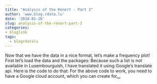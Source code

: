 ```yaml
---
title: "Analysis of the Renert - Part 3"
author: 'www.blog.rdata.lu'
date: '2018-01-26'
slug: analysis-of-the-renert-part-3
categories:
- bloglink
tags:
  - blogrdatalu
---
```


Now that we have the data in a nice format, let’s make a frequency plot! First let’s load the data and the packages: Because such a list is not available in Luxembourguish, I have translated it using Google’s translate api. Here is the code to do that: For the above code to work, you need to have a Google cloud account, which you can create for[... <i class="fas fa-external-link-alt"></i>](http://www.blog.rdata.lu/post/2018-01-26-analysis-of-the-renert-part-3/)

